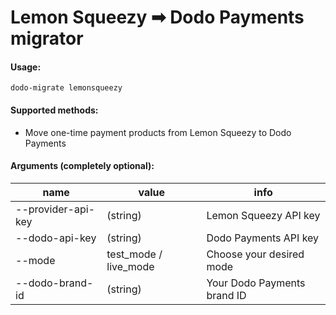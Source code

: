 # Lemon Squeezy ➡ Dodo Payments migrator

#### Usage:
```
dodo-migrate lemonsqueezy
```

#### Supported methods:
- Move one-time payment products from Lemon Squeezy to Dodo Payments

#### Arguments (completely optional):
| name | value | info
--- | --- | ---
| --provider-api-key | (string) | Lemon Squeezy API key
| --dodo-api-key | (string) | Dodo Payments API key
| --mode | test_mode / live_mode | Choose your desired mode
| --dodo-brand-id | (string) | Your Dodo Payments brand ID
